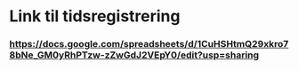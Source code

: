 
# Link til tidsregistrering

### https://docs.google.com/spreadsheets/d/1CuHSHtmQ29xkro78bNe_GM0yRhPTzw-zZwGdJ2VEpY0/edit?usp=sharing
